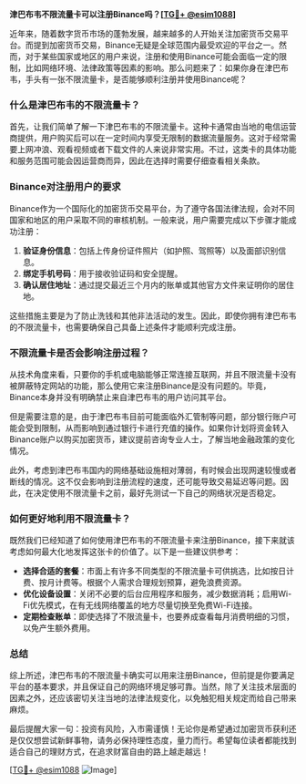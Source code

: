 **津巴布韦不限流量卡可以注册Binance吗？[[TG💪+ @esim1088](https://t.me/s/esim1088)]**

近年来，随着数字货币市场的蓬勃发展，越来越多的人开始关注加密货币交易平台。而提到加密货币交易，Binance无疑是全球范围内最受欢迎的平台之一。然而，对于某些国家或地区的用户来说，注册和使用Binance可能会面临一定的限制，比如网络环境、法律政策等因素的影响。那么问题来了：如果你身在津巴布韦，手头有一张不限流量卡，是否能够顺利注册并使用Binance呢？

### 什么是津巴布韦的不限流量卡？

首先，让我们简单了解一下津巴布韦的不限流量卡。这种卡通常由当地的电信运营商提供，用户购买后可以在一定时间内享受无限制的数据流量服务。这对于经常需要上网冲浪、观看视频或者下载文件的人来说非常实用。不过，这类卡的具体功能和服务范围可能会因运营商而异，因此在选择时需要仔细查看相关条款。

### Binance对注册用户的要求

Binance作为一个国际化的加密货币交易平台，为了遵守各国法律法规，会对不同国家和地区的用户采取不同的审核机制。一般来说，用户需要完成以下步骤才能成功注册：

1. **验证身份信息**：包括上传身份证件照片（如护照、驾照等）以及面部识别信息。
2. **绑定手机号码**：用于接收验证码和安全提醒。
3. **确认居住地址**：通过提交最近三个月内的账单或其他官方文件来证明你的居住地。

这些措施主要是为了防止洗钱和其他非法活动的发生。因此，即使你拥有津巴布韦的不限流量卡，也需要确保自己具备上述条件才能顺利完成注册。

### 不限流量卡是否会影响注册过程？

从技术角度来看，只要你的手机或电脑能够正常连接互联网，并且不限流量卡没有被屏蔽特定网站的功能，那么使用它来注册Binance是没有问题的。毕竟，Binance本身并没有明确禁止来自津巴布韦的用户访问其平台。

但是需要注意的是，由于津巴布韦目前可能面临外汇管制等问题，部分银行账户可能会受到限制，从而影响到通过银行卡进行充值的操作。如果你计划将资金转入Binance账户以购买加密货币，建议提前咨询专业人士，了解当地金融政策的变化情况。

此外，考虑到津巴布韦国内的网络基础设施相对薄弱，有时候会出现网速较慢或者断线的情况。这不仅会影响到注册流程的速度，还可能导致交易延迟等问题。因此，在决定使用不限流量卡之前，最好先测试一下自己的网络状况是否稳定。

### 如何更好地利用不限流量卡？

既然我们已经知道了如何使用津巴布韦的不限流量卡来注册Binance，接下来就该考虑如何最大化地发挥这张卡的价值了。以下是一些建议供参考：

- **选择合适的套餐**：市面上有许多不同类型的不限流量卡可供挑选，比如按日计费、按月计费等。根据个人需求合理规划预算，避免浪费资源。
- **优化设备设置**：关闭不必要的后台应用程序和服务，减少数据消耗；启用Wi-Fi优先模式，在有无线网络覆盖的地方尽量切换至免费Wi-Fi连接。
- **定期检查账单**：即使选择了不限流量卡，也要养成查看每月消费明细的习惯，以免产生额外费用。

### 总结

综上所述，津巴布韦的不限流量卡确实可以用来注册Binance，但前提是你要满足平台的基本要求，并且保证自己的网络环境足够可靠。当然，除了关注技术层面的因素之外，还应该密切关注当地的法律法规变化，以免触犯相关规定而给自己带来麻烦。

最后提醒大家一句：投资有风险，入市需谨慎！无论你是希望通过加密货币获利还是仅仅想尝试新鲜事物，请务必保持理性态度，量力而行。希望每位读者都能找到适合自己的理财方式，在追求财富自由的路上越走越远！

[[TG💪+ @esim1088](https://t.me/s/esim1088) ![Image](https://i.postimg.cc/4NQfJmqS/Snipaste-2025-05-13-00-14-12.png)]